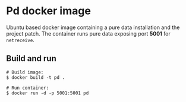 # Pd docker image
Ubuntu based docker image containing a pure data installation and the project patch.
The container runs pure data exposing port **5001** for `netreceive`.

## Build and run

    # Build image:
    $ docker build -t pd .

    # Run container:
    $ docker run -d -p 5001:5001 pd

